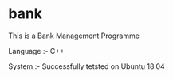 # bank

This is a Bank Management Programme

Language :- C++

System :- Successfully tetsted on Ubuntu 18.04
